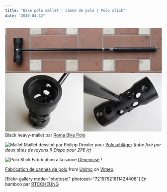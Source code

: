 ```yaml
---
title: "Bike polo mallet | Canne de polo | Polo stick"
date: "2010-04-12"
---
```


![](images/rbpmallet.jpg "Roma Bike Polo Mallet") Black heavy-mallet par [Roma Bike Polo](http://romabikepolo.org)

![](images/white_mallet.jpg "Mallet") Maillet dessiné par Philipp Drexler pour [Poloschläger](http://www.poloschlaeger.de) _(tube fixé par deux têtes de rayons !) Dispo pour 27€ [ici](http://www.poloschlaeger.de/index.php?/ordershops/)_

![](images/mallet_geneve.jpg "Polo Stick") Fabrication à la sauce [Genevoise](http://gvapolo.blogspot.com/) !

[Fabrication de cannes de polo](http://vimeo.com/5334556) from [Uolmo](http://vimeo.com/user1214048) on [Vimeo](http://vimeo.com).

\[flickr-gallery mode="photoset" photoset="72157621811424408"\] En bamboo par [RTCCHEUNG](http://www.flickr.com/people/rtcc/)
